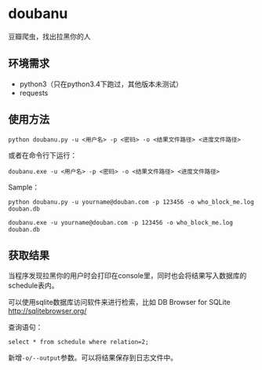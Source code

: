 # doubanu
豆瓣爬虫，找出拉黑你的人

## 环境需求
- python3（只在python3.4下跑过，其他版本未测试）
- requests

## 使用方法

`python doubanu.py -u <用户名> -p <密码> -o <结果文件路径> <进度文件路径>`

或者在命令行下运行：

`doubanu.exe -u <用户名> -p <密码> -o <结果文件路径> <进度文件路径>`

Sample：

`python doubanu.py -u yourname@douban.com -p 123456 -o who_block_me.log douban.db`

`doubanu.exe -u yourname@douban.com -p 123456 -o who_block_me.log douban.db`

## 获取结果

当程序发现拉黑你的用户时会打印在console里，同时也会将结果写入数据库的schedule表内。

可以使用sqlite数据库访问软件来进行检索，比如 DB Browser for SQLite http://sqlitebrowser.org/ 

查询语句：

`select * from schedule where relation=2;`

新增`-o/--output`参数。可以将结果保存到日志文件中。
